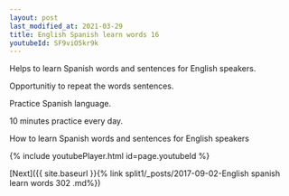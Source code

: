 ```yaml
---
layout: post
last_modified_at: 2021-03-29
title: English Spanish learn words 16 
youtubeId: SF9viO5kr9k
---
```

 
 
Helps to learn Spanish words and sentences for English speakers.

Opportunitiy to repeat the words sentences. 

Practice Spanish language. 
 
10 minutes practice every day. 
 
How to learn Spanish words and sentences for English speakers 
 
{% include youtubePlayer.html id=page.youtubeId %}
 
 
[Next]({{ site.baseurl }}{% link  split1/_posts/2017-09-02-English spanish learn words 302 .md%})
 

